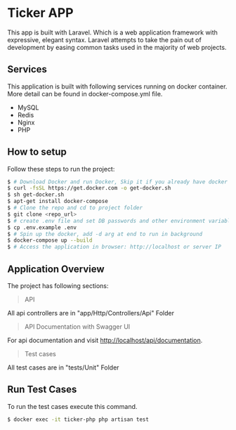 # Ticker APP

This app is built with Laravel. Which is a web application framework with expressive, elegant syntax. Laravel attempts
to take the pain out of development by easing common tasks used in the majority of web projects.

## Services

This application is built with following services running on docker container. More detail can be found in docker-compose.yml
file.

- MySQL
- Redis
- Nginx
- PHP

## How to setup

Follow these steps to run the project:

```bash
$ # Download Docker and run Docker, Skip it if you already have docker installed 
$ curl -fsSL https://get.docker.com -o get-docker.sh
$ sh get-docker.sh
$ apt-get install docker-compose
$ # Clone the repo and cd to project folder
$ git clone <repo_url>
$ # create .env file and set DB passwords and other environment variables
$ cp .env.example .env
$ # Spin up the docker, add -d arg at end to run in background
$ docker-compose up --build 
$ # Access the application in browser: http://localhost or server IP
```

## Application Overview

The project has following sections:

> API

All api controllers are in "app/Http/Controllers/Api" Folder

> API Documentation with Swagger UI

For api documentation and visit
[http://localhost/api/documentation](http://localhost/api/documentation).

> Test cases

All test cases are in "tests/Unit" Folder

## Run Test Cases
To run the test cases execute this command.
```bash
$ docker exec -it ticker-php php artisan test
```


